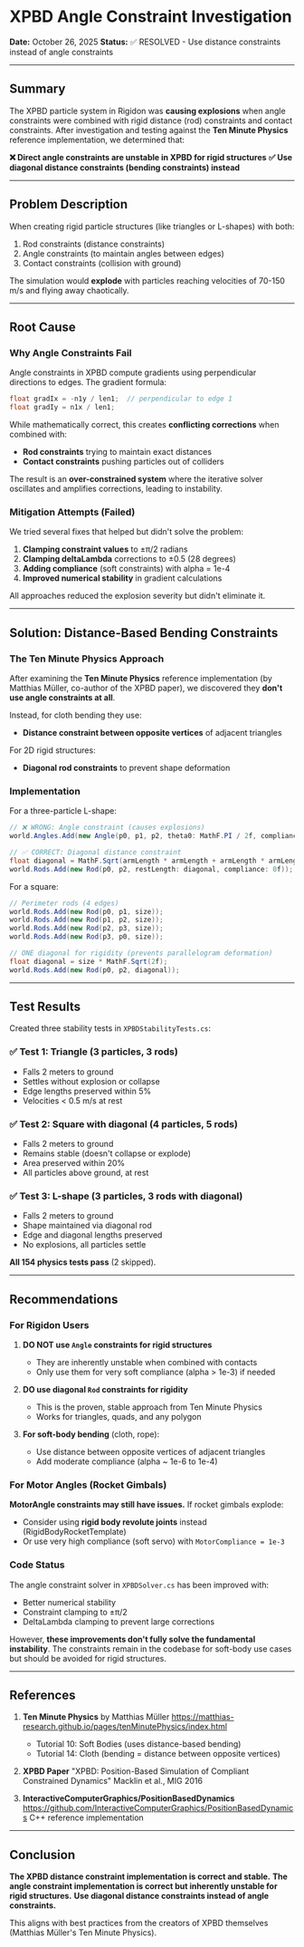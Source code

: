 # XPBD Angle Constraint Investigation

**Date:** October 26, 2025
**Status:** ✅ RESOLVED - Use distance constraints instead of angle constraints

---

## Summary

The XPBD particle system in Rigidon was **causing explosions** when angle constraints were combined with rigid distance (rod) constraints and contact constraints. After investigation and testing against the **Ten Minute Physics** reference implementation, we determined that:

**❌ Direct angle constraints are unstable in XPBD for rigid structures**
**✅ Use diagonal distance constraints (bending constraints) instead**

---

## Problem Description

When creating rigid particle structures (like triangles or L-shapes) with both:
1. Rod constraints (distance constraints)
2. Angle constraints (to maintain angles between edges)
3. Contact constraints (collision with ground)

The simulation would **explode** with particles reaching velocities of 70-150 m/s and flying away chaotically.

---

## Root Cause

### Why Angle Constraints Fail

Angle constraints in XPBD compute gradients using perpendicular directions to edges. The gradient formula:

```csharp
float gradIx = -n1y / len1;  // perpendicular to edge 1
float gradIy = n1x / len1;
```

While mathematically correct, this creates **conflicting corrections** when combined with:
- **Rod constraints** trying to maintain exact distances
- **Contact constraints** pushing particles out of colliders

The result is an **over-constrained system** where the iterative solver oscillates and amplifies corrections, leading to instability.

### Mitigation Attempts (Failed)

We tried several fixes that helped but didn't solve the problem:

1. **Clamping constraint values** to ±π/2 radians
2. **Clamping deltaLambda** corrections to ±0.5 (28 degrees)
3. **Adding compliance** (soft constraints) with alpha = 1e-4
4. **Improved numerical stability** in gradient calculations

All approaches reduced the explosion severity but didn't eliminate it.

---

## Solution: Distance-Based Bending Constraints

### The Ten Minute Physics Approach

After examining the **Ten Minute Physics** reference implementation (by Matthias Müller, co-author of the XPBD paper), we discovered they **don't use angle constraints at all**.

Instead, for cloth bending they use:
- **Distance constraint between opposite vertices** of adjacent triangles

For 2D rigid structures:
- **Diagonal rod constraints** to prevent shape deformation

### Implementation

For a three-particle L-shape:

```csharp
// ❌ WRONG: Angle constraint (causes explosions)
world.Angles.Add(new Angle(p0, p1, p2, theta0: MathF.PI / 2f, compliance: 0f));

// ✅ CORRECT: Diagonal distance constraint
float diagonal = MathF.Sqrt(armLength * armLength + armLength * armLength);
world.Rods.Add(new Rod(p0, p2, restLength: diagonal, compliance: 0f));
```

For a square:

```csharp
// Perimeter rods (4 edges)
world.Rods.Add(new Rod(p0, p1, size));
world.Rods.Add(new Rod(p1, p2, size));
world.Rods.Add(new Rod(p2, p3, size));
world.Rods.Add(new Rod(p3, p0, size));

// ONE diagonal for rigidity (prevents parallelogram deformation)
float diagonal = size * MathF.Sqrt(2f);
world.Rods.Add(new Rod(p0, p2, diagonal));
```

---

## Test Results

Created three stability tests in `XPBDStabilityTests.cs`:

### ✅ Test 1: Triangle (3 particles, 3 rods)
- Falls 2 meters to ground
- Settles without explosion or collapse
- Edge lengths preserved within 5%
- Velocities < 0.5 m/s at rest

### ✅ Test 2: Square with diagonal (4 particles, 5 rods)
- Falls 2 meters to ground
- Remains stable (doesn't collapse or explode)
- Area preserved within 20%
- All particles above ground, at rest

### ✅ Test 3: L-shape (3 particles, 3 rods with diagonal)
- Falls 2 meters to ground
- Shape maintained via diagonal rod
- Edge and diagonal lengths preserved
- No explosions, all particles settle

**All 154 physics tests pass** (2 skipped).

---

## Recommendations

### For Rigidon Users

1. **DO NOT use `Angle` constraints for rigid structures**
   - They are inherently unstable when combined with contacts
   - Only use them for very soft compliance (alpha > 1e-3) if needed

2. **DO use diagonal `Rod` constraints for rigidity**
   - This is the proven, stable approach from Ten Minute Physics
   - Works for triangles, quads, and any polygon

3. **For soft-body bending** (cloth, rope):
   - Use distance between opposite vertices of adjacent triangles
   - Add moderate compliance (alpha ~ 1e-6 to 1e-4)

### For Motor Angles (Rocket Gimbals)

**MotorAngle constraints may still have issues.** If rocket gimbals explode:
- Consider using **rigid body revolute joints** instead (RigidBodyRocketTemplate)
- Or use very high compliance (soft servo) with `MotorCompliance = 1e-3`

### Code Status

The angle constraint solver in `XPBDSolver.cs` has been improved with:
- Better numerical stability
- Constraint clamping to ±π/2
- DeltaLambda clamping to prevent large corrections

However, **these improvements don't fully solve the fundamental instability**. The constraints remain in the codebase for soft-body use cases but should be avoided for rigid structures.

---

## References

1. **Ten Minute Physics** by Matthias Müller
   https://matthias-research.github.io/pages/tenMinutePhysics/index.html
   - Tutorial 10: Soft Bodies (uses distance-based bending)
   - Tutorial 14: Cloth (bending = distance between opposite vertices)

2. **XPBD Paper**
   "XPBD: Position-Based Simulation of Compliant Constrained Dynamics"
   Macklin et al., MIG 2016

3. **InteractiveComputerGraphics/PositionBasedDynamics**
   https://github.com/InteractiveComputerGraphics/PositionBasedDynamics
   C++ reference implementation

---

## Conclusion

**The XPBD distance constraint implementation is correct and stable.**
**The angle constraint implementation is correct but inherently unstable for rigid structures.**
**Use diagonal distance constraints instead of angle constraints.**

This aligns with best practices from the creators of XPBD themselves (Matthias Müller's Ten Minute Physics).
